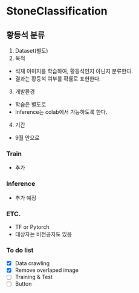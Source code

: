 # StoneClassification

## 황등석 분류

1. Dataset(별도)
2. 목적
- 석재 이미지를 학습하여, 황등석인지 아닌지 분류한다.
- 결과는 황등석 여부를 확률로 표현한다.
3. 개발환경
- 학습은 별도로
- Inference는 colab에서 가능하도록 한다.
4. 기간
- 9월 안으로 


### Train
- 추가 

### Inference 
- 추가 예정

### ETC.
- TF or Pytorch
- 대상자는 비전공자도 있음


### To do list
- [x] Data crawling
- [x] Remove overlaped image
- [ ] Training & Test
- [ ] Button